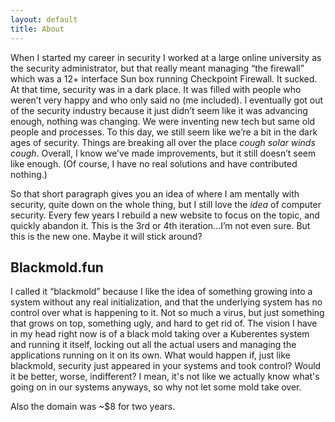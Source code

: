```yaml
---
layout: default
title: About
---
```


When I started my career in security I worked at a large online university as the security administrator, but that really meant managing “the firewall” which was a 12+ interface Sun box running Checkpoint Firewall. It sucked. At that time, security was in a dark place. It was filled with people who weren’t very happy and who only said no (me included). I eventually got out of the security industry because it just didn’t seem like it was advancing enough, nothing was changing. We were inventing new tech but same old people and processes. To this day, we still seem like we’re a bit in the dark ages of security. Things are breaking all over the place *cough solar winds cough*. Overall, I know we’ve made improvements, but it still doesn’t seem like enough. (Of course, I have no real solutions and have contributed nothing.)

So that short paragraph gives you an idea of where I am mentally with security, quite down on the whole thing, but I still love the *idea* of computer security. Every few years I rebuild a new website to focus on the topic, and quickly abandon it. This is the 3rd or 4th iteration...I’m not even sure. But this is the new one. Maybe it will stick around?

## Blackmold.fun

I called it “blackmold” because I like the idea of something growing into a system without any real initialization, and that the underlying system has no control over what is happening to it. Not so much a virus, but just something that grows on top, something ugly, and hard to get rid of. The vision I have in my head right now is of a black mold taking over a Kuberentes system and running it itself, locking out all the actual users and managing the applications running on it on its own. What would happen if, just like blackmold, security just appeared in your systems and took control? Would it be better, worse, indifferent? I mean, it's not like we actually know what's going on in our systems anyways, so why not let some mold take over.

Also the domain was ~$8 for two years. 

